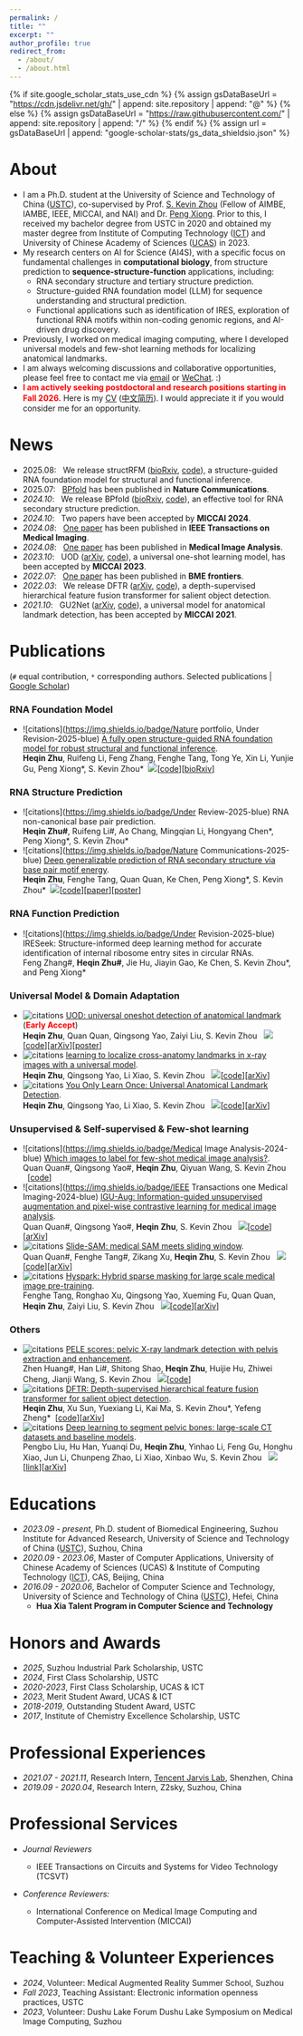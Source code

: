 ```yaml
---
permalink: /
title: ""
excerpt: ""
author_profile: true
redirect_from: 
  - /about/
  - /about.html
---
```


{% if site.google_scholar_stats_use_cdn %}
{% assign gsDataBaseUrl = "https://cdn.jsdelivr.net/gh/" | append: site.repository | append: "@" %}
{% else %}
{% assign gsDataBaseUrl = "https://raw.githubusercontent.com/" | append: site.repository | append: "/" %}
{% endif %}
{% assign url = gsDataBaseUrl | append: "google-scholar-stats/gs_data_shieldsio.json" %}

<span class='anchor' id='about'></span>
<!-- 😊 -->
# About
- I am a Ph.D. student at the University of Science and Technology of China ([USTC](http://en.ustc.edu.cn/)), co-supervised by Prof. [S. Kevin Zhou](https://sz.ustc.edu.cn/en/en_research_show/42.html) (Fellow of AIMBE, IAMBE, IEEE, MICCAI, and NAI) and Dr. [Peng Xiong](https://bme.ustc.edu.cn/2023/0322/c28131a596069/page.htm). Prior to this, I received my bachelor degree from USTC in 2020 and obtained my master degree from Institute of Computing Technology ([ICT](http://english.ict.cas.cn/)) and University of Chinese Academy of Sciences ([UCAS](https://english.ucas.ac.cn/)) in 2023.
- My research centers on AI for Science (AI4S), with a specific focus on fundamental challenges in **computational
biology**, from structure prediction to **sequence-structure-function** applications, including:
    - RNA secondary structure and tertiary structure prediction.
    - Structure-guided RNA foundation model (LLM) for sequence understanding and structural prediction.
    - Functional applications such as identification of IRES, exploration of functional RNA motifs within non-coding genomic regions, and AI-driven drug discovery.
- Previously, I worked on medical imaging computing, where I developed universal models and few-shot learning methods for localizing anatomical landmarks.
- I am always welcoming discussions and collaborative opportunities, please feel free to contact me via [email](mailto:zhuheqin1@gmail.com) or [WeChat](files/WeChat_QRcode.jpg). :)
- **<font color="#ff0000">I am actively seeking postdoctoral and research positions starting in Fall 2026.</font>** Here is my [CV](files/CV_Heqin_Zhu.pdf) ([中文简历](files/大模型算法-朱河勤-中国科学技术大学.pdf)). I would appreciate it if you would consider me for an opportunity.

<!-- 🔥 -->
# News
- 2025.08: &nbsp; We release structRFM ([bioRxiv](https://www.biorxiv.org/content/early/2025/08/07/2025.08.06.668731), [code](https://github.com/heqin-zhu/structRFM)), a structure-guided RNA foundation model for structural and functional inference.
- 2025.07: &nbsp; [BPfold](https://www.nature.com/articles/s41467-025-60048-1) has been published in **Nature Communications**.
- *2024.10*: &nbsp; We release BPfold ([bioRxiv](https://www.biorxiv.org/content/10.1101/2024.10.22.619430v1), [code](https://github.com/heqin-zhu/BPfold)), an effective tool for RNA secondary structure prediction.
- *2024.10*: &nbsp; Two papers have been accepted by **MICCAI 2024**.
- *2024.08*: &nbsp; [One paper](https://ieeexplore.ieee.org/abstract/document/10620395/) has been published in **IEEE Transactions on Medical Imaging**.
- *2024.08*: &nbsp; [One paper](https://www.sciencedirect.com/science/article/pii/S1361841524001257) has been published in **Medical Image Analysis**.
- *2023.10*: &nbsp; UOD ([arXiv](https://arxiv.org/abs/2306.07615), [code](https://github.com/heqin-zhu/UOD_universal_oneshot_detection)), a universal one-shot learning model,  has been accepted by **MICCAI 2023**.
- *2022.07*: &nbsp; [One paper](https://spj.science.org/doi/full/10.34133/2022/9765095) has been published in **BME frontiers**.
- *2022.03*: &nbsp; We release DFTR ([arXiv](https://arxiv.org/abs/2203.06429), [code](https://github.com/heqin-zhu/DFTR)), a depth-supervised hierarchical feature fusion transformer for salient object detection.
- *2021.10*: &nbsp; GU2Net ([arXiv](https://arxiv.org/abs/2103.04657), [code](https://github.com/MIRACLE-Center/YOLO_Universal_Anatomical_Landmark_Detection)), a universal model for anatomical landmark detection, has been accepted by **MICCAI 2021**.


<!-- 📝 -->
# Publications
(`#` equal contribution, `*` corresponding authors. Selected publications | [Google Scholar](https://scholar.google.com/citations?user=YkfSFekAAAAJ))

### RNA Foundation Model
- ![citations](https://img.shields.io/badge/Nature portfolio, Under Revision-2025-blue) [A fully open structure-guided RNA foundation model for robust structural and functional inference](https://www.biorxiv.org/content/early/2025/08/07/2025.08.06.668731).\
**Heqin Zhu**, Ruifeng Li, Feng Zhang, Fenghe Tang, Tong Ye, Xin Li, Yunjie Gu, Peng Xiong\*, S. Kevin Zhou\*&nbsp;&nbsp;[![](https://img.shields.io/github/stars/heqin-zhu/structRFM.svg?label=Stars&style=social)](https://github.com/heqin-zhu/structRFM)[[code](https://github.com/heqin-zhu/structRFM)][[bioRxiv](https://www.biorxiv.org/content/early/2025/08/07/2025.08.06.668731)]

### RNA Structure Prediction
- ![citations](https://img.shields.io/badge/Under Review-2025-blue) RNA non-canonical base pair prediction.\
**Heqin Zhu\#**, Ruifeng Li\#, Ao Chang, Mingqian Li, Hongyang Chen\*, Peng Xiong\*, S. Kevin Zhou\*
- ![citations](https://img.shields.io/badge/Nature Communications-2025-blue) [Deep generalizable prediction of RNA secondary structure via base pair motif energy](https://www.nature.com/articles/s41467-025-60048-1).\
**Heqin Zhu**, Fenghe Tang, Quan Quan, Ke Chen, Peng Xiong\*, S. Kevin Zhou\*&nbsp;&nbsp;[![](https://img.shields.io/github/stars/heqin-zhu/BPfold.svg?label=Stars&style=social)](https://github.com/heqin-zhu/BPfold)[[code](https://github.com/heqin-zhu/BPfold)][[paper](https://www.nature.com/articles/s41467-025-60048-1)][[poster](files/poster_BPfold.pdf)]

### RNA Function Prediction
- ![citations](https://img.shields.io/badge/Under Revision-2025-blue) IRESeek: Structure-informed deep learning method for accurate identification of internal ribosome entry sites in circular RNAs.\
Feng Zhang\#, **Heqin Zhu\#**, Jie Hu, Jiayin Gao, Ke Chen, S. Kevin Zhou\*, and Peng Xiong\*

### Universal Model & Domain Adaptation
- ![citations](https://img.shields.io/badge/MICCAI-2023-blue) [UOD: universal oneshot detection of anatomical landmark](https://link.springer.com/chapter/10.1007/978-3-031-43907-0_3) (**<font color="#ff0000">Early Accept</font>**)\
**Heqin Zhu**, Quan Quan, Qingsong Yao, Zaiyi Liu, S. Kevin Zhou &nbsp;&nbsp;[![](https://img.shields.io/github/stars/heqin-zhu/UOD_universal_oneshot_detection.svg?label=Stars&style=social)](https://github.com/heqin-zhu/UOD_universal_oneshot_detection)[[code](https://github.com/heqin-zhu/UOD_universal_oneshot_detection)][[arXiv](https://arxiv.org/abs/2306.07615)][[poster](files/poster_UOD.pdf)]
- ![citations](https://img.shields.io/badge/BMEF-2022-blue) [learning to localize cross-anatomy landmarks in x-ray images with a universal model](https://spj.science.org/doi/full/10.34133/2022/9765095).\
**Heqin Zhu**, Qingsong Yao, Li Xiao, S. Kevin Zhou &nbsp;&nbsp;[![](https://img.shields.io/github/stars/MIRACLE-Center/YOLO_Universal_Anatomical_Landmark_Detection.svg?label=Stars&style=social)](https://github.com/MIRACLE-Center/YOLO_Universal_Anatomical_Landmark_Detection)[[code](https://github.com/MIRACLE-Center/YOLO_Universal_Anatomical_Landmark_Detection)][[arXiv](https://arxiv.org/abs/2103.04657)]
- ![citations](https://img.shields.io/badge/MICCAI-2021-blue) [You Only Learn Once: Universal Anatomical Landmark Detection](https://link.springer.com/chapter/10.1007/978-3-030-87240-3_9).\
**Heqin Zhu**, Qingsong Yao, Li Xiao, S. Kevin Zhou &nbsp;&nbsp;[![](https://img.shields.io/github/stars/MIRACLE-Center/YOLO_Universal_Anatomical_Landmark_Detection.svg?label=Stars&style=social)](https://github.com/MIRACLE-Center/YOLO_Universal_Anatomical_Landmark_Detection)[[code](https://github.com/MIRACLE-Center/YOLO_Universal_Anatomical_Landmark_Detection)][[arXiv](https://arxiv.org/abs/2103.04657)]

### Unsupervised & Self-supervised & Few-shot learning
- ![citations](https://img.shields.io/badge/Medical Image Analysis-2024-blue) [Which images to label for few-shot medical image analysis?](https://www.sciencedirect.com/science/article/pii/S1361841524001257).\
Quan Quan\#, Qingsong Yao\#, **Heqin Zhu**, Qiyuan Wang, S. Kevin Zhou &nbsp;&nbsp;[[code](https://github.com/Curli-quan/SCP_SampleChoicePolicy)]
- ![citations](https://img.shields.io/badge/IEEE Transactions one Medical Imaging-2024-blue) [IGU-Aug: Information-guided unsupervised augmentation and pixel-wise contrastive learning for medical image analysis](https://ieeexplore.ieee.org/abstract/document/10620395/).\
Quan Quan\#, Qingsong Yao\#, **Heqin Zhu**, S. Kevin Zhou &nbsp;&nbsp;[![](https://img.shields.io/github/stars/Curli-quan/IGU-Aug.svg?label=Stars&style=social)](https://github.com/Curli-quan/IGU-Aug)[[code](https://github.com/Curli-quan/IGU-Aug)][[arXiv](https://arxiv.org/abs/2211.07118)]
- ![citations](https://img.shields.io/badge/MIDL-2024-blue) [Slide-SAM: medical SAM meets sliding window](https://arxiv.org/html/2311.10121v3).\
Quan Quan\#, Fenghe Tang\#, Zikang Xu, **Heqin Zhu**, S. Kevin Zhou &nbsp;&nbsp;[![](https://img.shields.io/github/stars/Curli-quan/Slide-SAM.svg?label=Stars&style=social)](https://github.com/Curli-quan/Slide-SAM)[[code](https://github.com/Curli-quan/Slide-SAM)][[arXiv](https://arxiv.org/abs/2311.10121v3)]
- ![citations](https://img.shields.io/badge/MICCAI-2024-blue) [Hyspark: Hybrid sparse masking for large scale medical image pre-training](https://link.springer.com/chapter/10.1007/978-3-031-72120-5_31).\
Fenghe Tang, Ronghao Xu, Qingsong Yao, Xueming Fu, Quan Quan, **Heqin Zhu**, Zaiyi Liu, S. Kevin Zhou &nbsp;&nbsp;[![](https://img.shields.io/github/stars/FengheTan9/HySpark.svg?label=Stars&style=social)](https://github.com/FengheTan9/HySpark)[[code](https://github.com/FengheTan9/HySparK)][[arXiv](https://arxiv.org/abs/2408.05815)]

### Others
- ![citations](https://img.shields.io/badge/IJCARS-2024-blue) [PELE scores: pelvic X-ray landmark detection with pelvis extraction and enhancement](https://link.springer.com/article/10.1007/s11548-024-03089-z).\
Zhen Huang\#, Han Li\#, Shitong Shao, **Heqin Zhu**, Huijie Hu, Zhiwei Cheng, Jianji Wang, S. Kevin Zhou &nbsp;&nbsp;[![](https://img.shields.io/github/stars/ECNUACRush/PELEscores.svg?label=Stars&style=social)](https://github.com/ECNUACRush/PELEscores)[[code](https://github.com/ECNUACRush/PELEscores)]
- ![citations](https://img.shields.io/badge/arXiv-2022-blue) [DFTR: Depth-supervised hierarchical feature fusion transformer for salient object detection](https://arxiv.org/abs/2203.06429).\
**Heqin Zhu**, Xu Sun, Yuexiang Li, Kai Ma, S. Kevin Zhou\*, Yefeng Zheng\*&nbsp;&nbsp;[[code](https://github.com/heqin-zhu/DFTR)][[arXiv](https://arxiv.org/abs/2203.06429)]
- ![citations](https://img.shields.io/badge/IJCARS-2021-blue) [Deep learning to segment pelvic bones: large-scale CT datasets and baseline models](https://link.springer.com/article/10.1007/s11548-021-02363-8).\
Pengbo Liu, Hu Han, Yuanqi Du, **Heqin Zhu**, Yinhao Li, Feng Gu, Honghu Xiao, Jun Li, Chunpeng Zhao, Li Xiao, Xinbao Wu, S. Kevin Zhou &nbsp;&nbsp;![](https://img.shields.io/github/stars/MIRACLE-Center/CTPelvic1K.svg?label=Stars&style=social)[[link](https://github.com/ICT-MIRACLE-lab/CTPelvic1K)][[arXiv](https://arxiv.org/abs/2012.08721)]

<!-- 📖 -->
# Educations
- *2023.09 - present*, Ph.D. student of Biomedical Engineering, Suzhou Institute for Advanced Research, University of Science and Technology of China ([USTC](http://en.ustc.edu.cn/)), Suzhou, China
- *2020.09 - 2023.06*, Master of Computer Applications, University of Chinese Academy of Sciences (UCAS) & Institute of Computing Technology ([ICT](http://english.ict.cas.cn/)), CAS, Beijing, China
- *2016.09 - 2020.06*, Bachelor of Computer Science and Technology, University of Science and Technology of China ([USTC](http://en.ustc.edu.cn/)), Hefei, China
  - **Hua Xia Talent Program in Computer Science and Technology**

<!-- 🎖 -->
# Honors and Awards
- *2025*,      Suzhou Industrial Park Scholarship, USTC
- *2024*,      First Class Scholarship, USTC
- *2020-2023*, First Class Scholarship, UCAS & ICT
- *2023*,      Merit Student Award, UCAS & ICT
- *2018-2019*, Outstanding Student Award, USTC
- *2017*,      Institute of Chemistry Excellence Scholarship, USTC

<!-- 💻 -->
# Professional Experiences
- *2021.07 - 2021.11*, Research Intern, [Tencent Jarvis Lab](https://jarvislab.tencent.com/index-en.html), Shenzhen, China
- *2019.09 - 2020.04*, Research Intern, Z2sky, Suzhou, China

<!-- 💬 -->
# Professional Services
- *Journal Reviewers*
  - IEEE Transactions on Circuits and Systems for Video Technology (TCSVT)

- *Conference Reviewers:*
  - International Conference on Medical Image Computing and Computer-Assisted Intervention (MICCAI)

<!--
# 💬 Invited Talks
- *2021.06*, TODO 
-->

# Teaching & Volunteer Experiences
- *2024*, Volunteer: Medical Augmented Reality Summer School, Suzhou
- *Fall 2023*, Teaching Assistant: Electronic information openness practices, USTC
- *2023*, Volunteer: Dushu Lake Forum Dushu Lake Symposium on Medical lmage Computing, Suzhou

<p align="center">
<script type='text/javascript' id='clustrmaps' src='//cdn.clustrmaps.com/map_v2.js?cl=ffffff&w=400&t=tt&d=023YIyttHQR8s08hPoPU7sutWj4yjTkXupp7BXqCOjM'></script>
<!--
<a href="https://clustrmaps.com/site/1bkj0" title="Visit tracker"><img src="//clustrmaps.com/map_v2.png?cl=ffffff&w=400&am=a&amp;t=tt&amp;d=023YIyttHQR8s08hPoPU7sutWj4yjTkXupp7BXqCOjM" /></a>
-->
</p>
